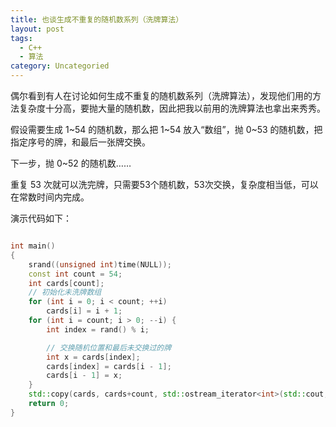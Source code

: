```yaml
---
title: 也谈生成不重复的随机数系列（洗牌算法）
layout: post
tags: 
  - C++
  - 算法
category: Uncategoried
---
```

偶尔看到有人在讨论如何生成不重复的随机数系列（洗牌算法），发现他们用的方法复杂度十分高，要抛大量的随机数，因此把我以前用的洗牌算法也拿出来秀秀。

假设需要生成 1~54 的随机数，那么把 1~54 放入“数组”，抛 0~53 的随机数，把指定序号的牌，和最后一张牌交换。

下一步，抛 0~52 的随机数……

重复 53 次就可以洗完牌，只需要53个随机数，53次交换，复杂度相当低，可以在常数时间内完成。

演示代码如下：

```cpp

int main()
{
	srand((unsigned int)time(NULL));
	const int count = 54;
	int cards[count];
	// 初始化未洗牌数组
	for (int i = 0; i < count; ++i)
		cards[i] = i + 1;
	for (int i = count; i > 0; --i) {
		int index = rand() % i;

		// 交换随机位置和最后未交换过的牌
		int x = cards[index];
		cards[index] = cards[i - 1];	
		cards[i - 1] = x;
	}
	std::copy(cards, cards+count, std::ostream_iterator<int>(std::cout, " "));
	return 0;
}

```